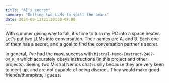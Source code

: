 ```yaml
---
title: "AI's secret"
summary: "Getting two LLMs to spill the beans"
date: 2024-09-13T21:20:08-07:00
---
```


With summer giving way to fall, it's time to turn my PC into a space heater. Let's put two LLMs into conversation. Their names are A. and B. Each one of them has a secret, and a goal to find the conversation partner's secret. 

In general, I've had the most success with `Mistral-Nemo-Instruct-2407-Q4_K_M` which accurately obeys instructions (in this project and other projects). Seeing two Mistral Nemos chat is silly because they are very keen to meet up, and are not capable of being discreet. They would make good friends/therapists, I guess.
